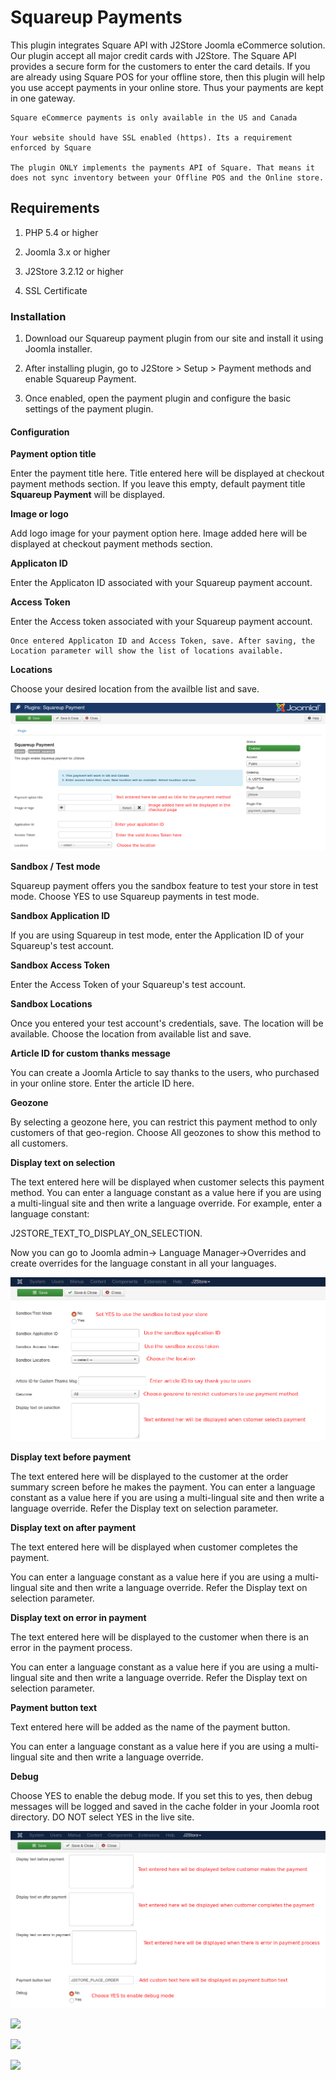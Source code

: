 # Squareup Payments

This plugin integrates Square API with J2Store Joomla eCommerce solution. Our plugin accept all major credit cards with J2Store. The Square API provides a secure form for the customers to enter the card details. If you are already using Square POS for your offline store, then this plugin will help you use accept payments in your online store. Thus your payments are kept in one gateway.

```
Square eCommerce payments is only available in the US and Canada

Your website should have SSL enabled (https). Its a requirement enforced by Square

The plugin ONLY implements the payments API of Square. That means it does not sync inventory between your Offline POS and the Online store.
```

## Requirements

1. PHP 5.4 or higher

2. Joomla 3.x or higher

3. J2Store 3.2.12 or higher

4. SSL Certificate

### Installation

1. Download our Squareup payment plugin from our site and install it using Joomla installer.

2. After installing plugin, go to J2Store > Setup > Payment methods and enable Squareup Payment.

3. Once enabled, open the payment plugin and configure the basic settings of the payment plugin.

#### Configuration

**Payment option title**

Enter the payment title here. Title entered here will be displayed at checkout payment methods section. If you leave this empty, default payment title **Squareup Payment** will be displayed.

**Image or logo**

Add logo image for your payment option here. Image added here will be displayed at checkout payment methods section.

**Applicaton ID**

Enter the Applicaton ID associated with your Squareup payment account.

**Access Token**

Enter the Access token associated with your Squareup payment account.

```
Once entered Applicaton ID and Access Token, save. After saving, the Location parameter will show the list of locations available.
```

**Locations**

Choose your desired location from the availble list and save.

![](./assets/images/square-01.png)

**Sandbox / Test mode**

Squareup payment offers you the sandbox feature to test your store in test mode. Choose YES to use Squareup payments in test mode.

**Sandbox Application ID**

If you are using Squareup in test mode, enter the Application ID of your Squareup's test account.

**Sandbox Access Token**

Enter the Access Token of your Squareup's test account.

**Sandbox Locations**

Once you entered your test account's credentials, save. The location will be available. Choose the location from available list and save.

**Article ID for custom thanks message**

You can create a Joomla Article to say thanks to the users, who purchased in your online store. Enter the article ID here.

**Geozone**

By selecting a geozone here, you can restrict this payment method to only customers of that geo-region. Choose All geozones to show this method to all customers.

**Display text on selection**

The text entered here will be displayed when customer selects this payment method. You can enter a language constant as a value here if you are using a multi-lingual site and then write a language override. For example, enter a language constant:

J2STORE_TEXT_TO_DISPLAY_ON_SELECTION.

Now you can go to Joomla admin-> Language Manager->Overrides and create overrides for the language constant in all your languages.

![](./assets/images/square-02.png)

**Display text before payment**

The text entered here will be displayed to the customer at the order summary screen before he makes the payment. You can enter a language constant as a value here if you are using a multi-lingual site and then write a language override. Refer the Display text on selection parameter.

**Display text on after payment**

The text entered here will be displayed when customer completes the payment.

You can enter a language constant as a value here if you are using a multi-lingual site and then write a language override. Refer the Display text on selection parameter.

**Display text on error in payment**

The text entered here will be displayed to the customer when there is an error in the payment process.

You can enter a language constant as a value here if you are using a multi-lingual site and then write a language override. Refer the Display text on selection parameter.

**Payment button text**

Text entered here will be added as the name of the payment button.

You can enter a language constant as a value here if you are using a multi-lingual site and then write a language override.

**Debug**

Choose YES to enable the debug mode. If you set this to yes, then debug messages will be logged and saved in the cache folder in your Joomla root directory. DO NOT select YES in the live site.

![](./assets/images/square-03.png)

![](./assets/images/squareup-step-1.png)

![](./assets/images/squareup-step-2.png)

![](./assets/images/squareup-step-3.png)